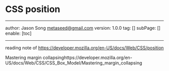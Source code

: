 # CSS position
---
author: Jason Song <metaseed@gmail.com>
version: 1.0.0
tag: []
subPage: []
enable: [toc]

---

reading note of https://developer.mozilla.org/en-US/docs/Web/CSS/position

Mastering margin collapsinghttps://developer.mozilla.org/en-US/docs/Web/CSS/CSS_Box_Model/Mastering_margin_collapsing